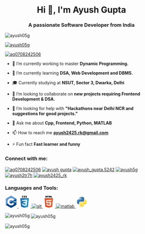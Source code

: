 <h1 align="center">Hi 👋, I'm Ayush Gupta</h1>
<h3 align="center">A passionate Software Developer from India</h3>

<p align="left"> <img src="https://komarev.com/ghpvc/?username=ayush05g&label=Profile%20views&color=0e75b6&style=flat" alt="ayush05g" /> </p>

<p align="left"> <a href="https://github.com/ryo-ma/github-profile-trophy"><img src="https://github-profile-trophy.vercel.app/?username=ayush05g" alt="ayush05g" /></a> </p>

<p align="left"> <a href="https://x.com/ag0708242506" target="blank"><img src="https://img.shields.io/twitter/follow/ag0708242506?logo=twitter&style=for-the-badge" alt="ag0708242506" /></a> </p>

- 🔭 I’m currently working to master **Dynamic Programming.**

- 🌱 I’m currently learning **DSA, Web Development and DBMS.**

- 🎓 Currently studying at **NSUT, Sector 3, Dwarka, Delhi**

- 👯 I’m looking to collaborate on **new projects requiring Frontend Development & DSA.**

- 🤝 I’m looking for help with **"Hackathons near Delhi NCR and suggestions for good projects."**

- 💬 Ask me about **Cpp, Frontend, Python, MATLAB**

- 📫 How to reach me **ayush2425.rk@gmail.com**

- ⚡ Fun fact **Fast learner and funny**

<h3 align="left">Connect with me:</h3>
<p align="left">
<a href="https://twitter.com/ag0708242506" target="blank"><img align="center" src="https://raw.githubusercontent.com/rahuldkjain/github-profile-readme-generator/master/src/images/icons/Social/twitter.svg" alt="ag0708242506" height="30" width="40" /></a>
<a href="https://www.linkedin.com/in/ayush-gupta-17b3112a2" target="blank"><img align="center" src="https://raw.githubusercontent.com/rahuldkjain/github-profile-readme-generator/master/src/images/icons/Social/linked-in-alt.svg" alt="ayush gupta" height="30" width="40" /></a>
<a href="https://instagram.com/ayush_gupta.5242" target="blank"><img align="center" src="https://raw.githubusercontent.com/rahuldkjain/github-profile-readme-generator/master/src/images/icons/Social/instagram.svg" alt="ayush_gupta.5242" height="30" width="40" /></a>
<a href="https://www.leetcode.com/ayush5g" target="blank"><img align="center" src="https://raw.githubusercontent.com/rahuldkjain/github-profile-readme-generator/master/src/images/icons/Social/leet-code.svg" alt="ayush5g" height="30" width="40" /></a>
<a href="https://auth.geeksforgeeks.org/user/ayush2tr7h" target="blank"><img align="center" src="https://raw.githubusercontent.com/rahuldkjain/github-profile-readme-generator/master/src/images/icons/Social/geeks-for-geeks.svg" alt="ayush2tr7h" height="30" width="40" /></a>
<a href="https://www.hackerrank.com/ayush2425_rk" target="blank"><img align="center" src="https://raw.githubusercontent.com/rahuldkjain/github-profile-readme-generator/master/src/images/icons/Social/hackerrank.svg" alt="ayush2425_rk" height="30" width="40" /></a>
</p>

<h3 align="left">Languages and Tools:</h3>
<p align="left"> <a href="https://www.w3schools.com/cpp/" target="_blank" rel="noreferrer"> <img src="https://raw.githubusercontent.com/devicons/devicon/master/icons/cplusplus/cplusplus-original.svg" alt="cplusplus" width="40" height="40"/> </a> <a href="https://www.w3schools.com/css/" target="_blank" rel="noreferrer"> <img src="https://raw.githubusercontent.com/devicons/devicon/master/icons/css3/css3-original-wordmark.svg" alt="css3" width="40" height="40"/> </a> <a href="https://git-scm.com/" target="_blank" rel="noreferrer"> <img src="https://www.vectorlogo.zone/logos/git-scm/git-scm-icon.svg" alt="git" width="40" height="40"/> </a> <a href="https://www.w3.org/html/" target="_blank" rel="noreferrer"> <img src="https://raw.githubusercontent.com/devicons/devicon/master/icons/html5/html5-original-wordmark.svg" alt="html5" width="40" height="40"/> </a> <a href="https://www.mathworks.com/" target="_blank" rel="noreferrer"> <img src="https://logos-world.net/wp-content/uploads/2020/12/MATLAB-Logo.png" alt="matlab" width="58" height="40"/> </a> <a href="https://www.python.org" target="_blank" rel="noreferrer"> <img src="https://raw.githubusercontent.com/devicons/devicon/master/icons/python/python-original.svg" alt="python" width="40" height="40"/> </a> </p>

<p><img align="left" src="https://github-readme-stats.vercel.app/api/top-langs?username=ayush05g&show_icons=true&locale=en&layout=compact" alt="ayush05g" /></p>

<p>&nbsp;<img align="center" src="https://github-readme-stats.vercel.app/api?username=ayush05g&show_icons=true&locale=en" alt="ayush05g" /></p>

<p><img align="center" src="https://github-readme-streak-stats.herokuapp.com/?user=ayush05g&" alt="ayush05g" /></p>


<!---
Ayush05G/Ayush05G is a ✨ special ✨ repository because its `README.md` (this file) appears on your GitHub profile.
You can click the Preview link to take a look at your changes.
--->
